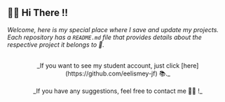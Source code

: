 
## 👋👋 Hi There !! ##

_Welcome, here is my special place where I save and update my projects. Each repository has a ```README.md``` file that provides details about the respective project it belongs to 📑._
<br><br>
<div align="center">
_If you want to see my student account, just click [here](https://github.com/eelismey-jf) 📚._
<br><br>
_If you have any suggestions, feel free to contact me 🙋‍♂️ !_
</div>



<!---
toyDeploy-22/toyDeploy-22 is a ✨ special ✨ repository because its `README.md` (this file) appears on your GitHub profile.
You can click the Preview link to take a look at your changes.
--->
